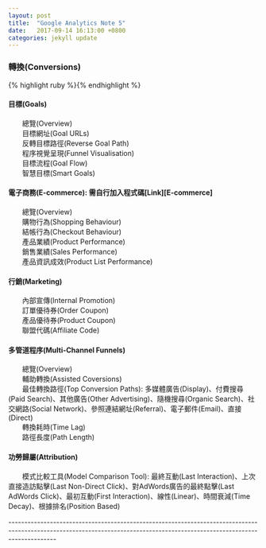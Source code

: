 ```yaml
---
layout: post
title:  "Google Analytics Note 5"
date:   2017-09-14 16:13:00 +0800
categories: jekyll update
---
```

<h3>轉換(Conversions)</h3>
{% highlight ruby %}{% endhighlight %}
<h4>目標(Goals)</h4>
　　總覽(Overview)<br>
　　目標網址(Goal URLs)<br>
　　反轉目標路徑(Reverse Goal Path)<br>
　　程序視覺呈現(Funnel Visualisation)<br>
　　目標流程(Goal Flow)<br>
　　智慧目標(Smart Goals)<br>
<h4>電子商務(E-commerce): 需自行加入程式碼[Link][E-commerce]</h4>
　　總覽(Overview)<br>
　　購物行為(Shopping Behaviour)<br>
　　結帳行為(Checkout Behaviour)<br>
　　產品業績(Product Performance)<br>
　　銷售業績(Sales Performance)<br>
　　產品資訊成效(Product List Performance)<br>
<h4>行銷(Marketing)</h4>
　　內部宣傳(Internal Promotion)<br>
　　訂單優待券(Order Coupon)<br>
　　產品優待券(Product Coupon)<br>
　　聯盟代碼(Affiliate Code)<br>
<h4>多管道程序(Multi-Channel Funnels)</h4>
　　總覽(Overview)<br>
　　輔助轉換(Assisted Coversions)<br>
　　最佳轉換路徑(Top Conversion Paths): 多媒體廣告(Display)、付費搜尋(Paid Search)、其他廣告(Other Advertising)、隨機搜尋(Organic Search)、社交網路(Social Network)、參照連結網址(Referral)、電子郵件(Email)、直接(Direct)<br>
　　轉換耗時(Time Lag)<br>
　　路徑長度(Path Length)<br>
<h4>功勞歸屬(Attribution)</h4>
　　模式比較工具(Model Comparison Tool): 最終互動(Last Interaction)、上次直接造訪點擊(Last Non-Direct Click)、對AdWords廣告的最終點擊(Last AdWords Click)、最初互動(First Interaction)、線性(Linear)、時間衰減(Time Decay)、根據排名(Position Based)<br>

---------------------------------------------------------------------------------------------------------------------------------------------------------------------------<br>

[E-commerce]:https://developers.google.com/analytics/devguides/collection/analyticsjs/ecommerce